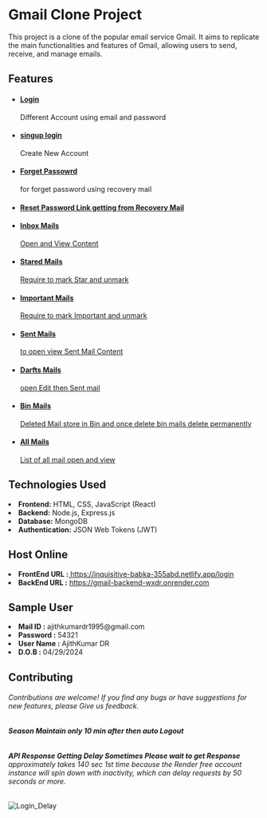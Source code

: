 # Gmail Clone Project

This project is a clone of the popular email service Gmail. It aims to replicate the main functionalities and features of Gmail, allowing users to send, receive, and manage emails.


<h2>Features</h2>
 <ul>
        <li><a href="#built-with"><h4>Login</a></h4> Different Account using email and password </li>
        <li><a href="#built-with"><h4>singup login</a></h4> Create New Account</li>
        <li><a href="#built-with"><h4>Forget Passowrd</a></h4> for forget password using recovery mail</li>
        <li><a href="#built-with"><h4>Reset Password Link getting from Recovery Mail </a></h4></li>
        <li><a href="#built-with"><h4>Inbox Mails </h4> Open and View Content </a></li>
        <li><a href="#built-with"><h4>Stared Mails </h4> Require to mark Star and unmark</a></li>
        <li><a href="#built-with"><h4>Important Mails </h4> Require to mark Important and unmark</a></li>
        <li><a href="#built-with"><h4>Sent Mails </h4> to open view Sent Mail Content </a></li>
        <li><a href="#built-with"><h4>Darfts Mails </h4> open  Edit then Sent mail  </a></li>
        <li><a href="#built-with"><h4>Bin Mails </h4> Deleted Mail store in Bin and once delete bin mails delete permanently </a></li>
        <li><a href="#built-with"><h4>All Mails </h4> List of all mail open and view </a></li>
 </ul>



 <h2>Technologies Used</h2>
<li><strong>Frontend:</strong> HTML, CSS, JavaScript (React) </li>
<li><strong>Backend:</strong> Node.js, Express.js </li>
<li><strong>Database:</strong> MongoDB </li>
<li><strong>Authentication:</strong> JSON Web Tokens (JWT) </li>


<h2>Host Online </h2>
 <li><strong>FrontEnd URL :</strong><a href="#built-with">	https://inquisitive-babka-355abd.netlify.app/login</a> </li>
 <li><strong>BackEnd URL :</strong> 	<a href="#built-with">https://gmail-backend-wxdr.onrender.com </a></li>
 

 <h2>Sample User </h2>
 <li><strong>Mail ID :</strong> ajithkumardr1995@gmail.com </li>
 <li><strong>Password  :</strong> 54321 </li>
 <li><strong>User Name :</strong> AjithKumar DR </li>
 <li><strong>D.O.B     :</strong> 04/29/2024 </li>


 <h2>Contributing  </h2>
<h6>Contributions are welcome! If you find any bugs or have suggestions for new features, please Give us feedback.</h6>
<h6><strong> Season Maintain only 10 min after then auto Logout  </strong></h6>
<h6><strong> API Response Getting Delay Sometimes Please wait to get Response   </strong> approximately takes 140 sec 1st time because the Render free account  instance will spin down with inactivity, which can delay requests by 50 seconds or more.</h6>





 
![Login_Delay](https://github.com/AjithKumarDR/MyAssignments/assets/143244675/59eb089f-efb0-41b7-8daa-d7f8de98abde)

